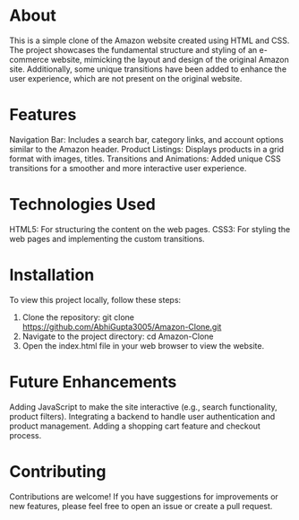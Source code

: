 # About
This is a simple clone of the Amazon website created using HTML and CSS. The project showcases the fundamental structure and styling of an e-commerce website,
mimicking the layout and design of the original Amazon site. Additionally, some unique transitions have been added to enhance the user experience, which are 
not present on the original website.

# Features

Navigation Bar: Includes a search bar, category links, and account options similar to the Amazon header.
Product Listings: Displays products in a grid format with images, titles.
Transitions and Animations: Added unique CSS transitions for a smoother and more interactive user experience.

# Technologies Used

HTML5: For structuring the content on the web pages.
CSS3: For styling the web pages and implementing the custom transitions.

# Installation
To view this project locally, follow these steps:

1. Clone the repository:
git clone https://github.com/AbhiGupta3005/Amazon-Clone.git
2. Navigate to the project directory:
cd Amazon-Clone
3. Open the index.html file in your web browser to view the website.

# Future Enhancements

Adding JavaScript to make the site interactive (e.g., search functionality, product filters).
Integrating a backend to handle user authentication and product management.
Adding a shopping cart feature and checkout process.

# Contributing

Contributions are welcome! If you have suggestions for improvements or new features, please feel free to open an issue or create a pull request.

